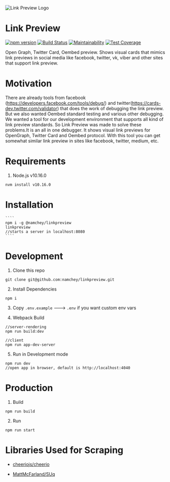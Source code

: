 ![Link Preview Logo](https://raw.githubusercontent.com/namchey/linkpreview/master/app/images/linkpreview-logo.png)

# Link Preview
[![npm version](https://badge.fury.io/js/%40namchey%2Flinkpreview.svg)](https://badge.fury.io/js/%40namchey%2Flinkpreview)
[![Build Status](https://travis-ci.org/namchey/linkpreview.svg?branch=master)](https://travis-ci.org/namchey/linkpreview)
[![Maintainability](https://api.codeclimate.com/v1/badges/f8aae8449e8d187af9aa/maintainability)](https://codeclimate.com/github/namchey/linkpreview/maintainability)
[![Test Coverage](https://api.codeclimate.com/v1/badges/f8aae8449e8d187af9aa/test_coverage)](https://codeclimate.com/github/namchey/linkpreview/test_coverage)

Open Graph, Twitter Card, Oembed preview. Shows visual cards that mimics link previews in social media like facebook, twitter, vk, viber and other sites that support link preview.

# Motivation
 There are already tools from facebook (https://developers.facebook.com/tools/debug/) and twitter(https://cards-dev.twitter.com/validator) that does the work of debugging the link preview. But we also wanted Oembed standard testing and various other debugging. We wanted a tool for our development environment that supports all kind of link preview standards. So Link Preview was made to solve these problems.It is an all in one debugger. It shows visual link previews for OpenGraph, Twitter Card and Oembed protocol. With this tool you can get somewhat similar link preview in sites like facebook, twitter, medium, etc.

# Requirements

  1. Node.js v10.16.0

  ```
  nvm install v10.16.0
  ```

# Installation

    ````
    npm i -g @namchey/linkpreview
    linkpreview
    //starts a server in localhost:8080
    ````

# Development

1. Clone this repo
  ````
  git clone git@github.com:namchey/linkpreview.git
  ````

2. Install Dependencies
  ````
  npm i
  ````

3. Copy `.env.example` ---> `.env` if you want custom env vars

4. Webpack Build

  ````
  //server-rendering
  npm run build:dev

  //client
  npm run app-dev-server

  ````

5. Run in Development mode
  ````
  npm run dev
  //open app in browser, default is http://localhost:4040
  ````

# Production


  1. Build
  ````
  npm run build
  ````

  2. Run
  ````
  npm run start
  ````


  # Libraries Used for Scraping

   - [cheeriojs/cheerio](https://github.com/cheeriojs/cheerio)

   - [MattMcFarland/SUq](https://github.com/MattMcFarland/SUq)
